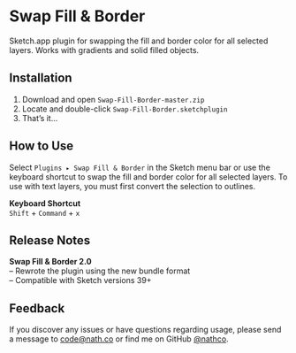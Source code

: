 # Swap Fill & Border
Sketch.app plugin for swapping the fill and border color for all selected layers. Works with gradients and solid filled objects.

## Installation
1. Download and open `Swap-Fill-Border-master.zip`  
2. Locate and double-click `Swap-Fill-Border.sketchplugin`    
3. That’s it...   

## How to Use
Select `Plugins ▸ Swap Fill & Border` in the Sketch menu bar or use the keyboard shortcut to swap the fill and border color for all selected layers. To use with text layers, you must first convert the selection to outlines.

**Keyboard Shortcut**  
`Shift` + `Command` + `x`  

## Release Notes  
**Swap Fill & Border 2.0**         
– Rewrote the plugin using the new bundle format      
– Compatible with Sketch versions 39+     
 
## Feedback
If you discover any issues or have questions regarding usage, please send a message to [code@nath.co](mailto:code@nath.co) or find me on GitHub [@nathco](https://github.com/nathco).